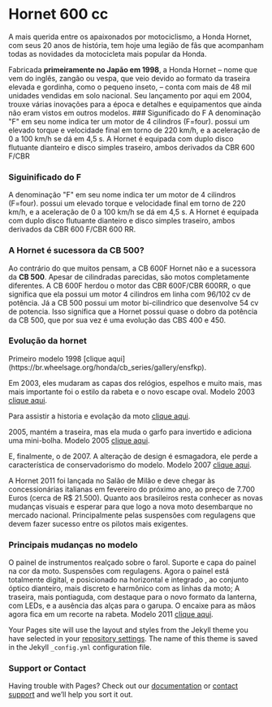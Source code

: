 # Hornet 600 cc
A mais querida entre os apaixonados por motociclismo, a Honda Hornet, com seus 20 anos de história, tem hoje uma legião de fãs que acompanham todas as novidades da motocicleta mais popular da Honda.</p>

Fabricada <b>primeiramente no Japão em 1998</b>, a Honda Hornet – nome que vem do inglês, zangão ou vespa, que veio devido ao formato da traseira elevada e gordinha, como o pequeno inseto, – conta com mais de 48 mil unidades vendidas em solo nacional. Seu lançamento por aqui em 2004, trouxe várias inovações para a época e detalhes e equipamentos que ainda não eram vistos em outros modelos. ### Sigunificado do F A denominação "F" em seu nome indica ter um motor de 4 cilindros (F=four). possui um elevado torque e velocidade final em torno de 220 km/h, e a aceleração de 0 a 100 km/h se dá em 4,5 s. A Hornet é equipada com duplo disco flutuante dianteiro e disco simples traseiro, ambos derivados da CBR 600 F/CBR

### Siguinificado do F
A denominação "F" em seu nome indica ter um motor de 4 cilindros (F=four). possui um elevado torque e velocidade final em torno de 220 km/h, e a aceleração de 0 a 100 km/h se dá em 4,5 s. A Hornet é equipada com duplo disco flutuante dianteiro e disco simples traseiro, ambos derivados da CBR 600 F/CBR 600 RR.

### A Hornet é sucessora da CB 500?

Ao contrário do que muitos pensam, a CB 600F Hornet não e a sucessora da <b>CB 500</b>. Apesar de cilindradas parecidas, são motos completamente diferentes. A CB 600F herdou o motor das CBR 600F/CBR 600RR, o que significa que ela possui um motor 4 cilindros em linha com 96/102 cv de potência. Já a CB 500 possui um motor bi-cilindrico que desenvolve 54 cv de potencia. Isso significa que a Hornet possui quase o dobro da potência da CB 500, que por sua vez é uma evolução das CBS 400 e 450.

### Evolução da hornet

<p>Primeiro modelo 1998  [clique aqui](https://br.wheelsage.org/honda/cb_series/gallery/ensfkp).</p>

Em 2003, eles mudaram as capas dos relógios, espelhos e muito mais, mas mais importante foi o estilo da rabeta e o novo escape oval. 
Modelo 2003  [clique aqui](https://motobr.files.wordpress.com/2011/05/honda_hornet600_2003.jpg).


Para assistir a historia e evolação da moto  [clique aqui](https://www.youtube.com/watch?v=ef30y6Z94Ho).


2005, mantém a traseira, mas ela muda o garfo para invertido e adiciona uma mini-bolha. Modelo 2005  [clique aqui](https://motobr.files.wordpress.com/2011/05/honda_hornet600_2005.jpg).

E, finalmente, o de 2007. A alteração de design é esmagadora, ele perde a característica de conservadorismo do modelo. Modelo 2007  [clique aqui](https://motobr.files.wordpress.com/2011/05/honda_hornet600_2007.jpg).

A Hornet 2011 foi lançada no Salão de Milão e deve chegar às concessionárias italianas em fevereiro do próximo ano, ao preço de 7.700 Euros (cerca de R$ 21.500). Quanto aos brasileiros resta conhecer as novas mudanças visuais e esperar para que logo a nova moto desembarque no mercado nacional. Principalmente pelas suspensões com regulagens que devem fazer sucesso entre os pilotos mais exigentes.

### Principais mudanças no modelo

O painel de instrumentos realçado sobre o farol.
Suporte e capa do painel na cor da moto.
Suspensões com regulagens.
Agora o painel está totalmente digital, e posicionado na horizontal e integrado , ao conjunto óptico dianteiro, mais discreto e harmônico com as linhas da moto;
A traseira, mais pontiaguda, com destaque para o novo formato da lanterna, com LEDs, e a ausência das alças para o garupa. O encaixe para as mãos agora fica em um recorte na rabeta. Modelo 2011  [clique aqui](https://motobr.files.wordpress.com/2011/05/hornet-2011.jpg).


Your Pages site will use the layout and styles from the Jekyll theme you have selected in your [repository settings](https://github.com/rafa1089/hornet-600-cc/settings). The name of this theme is saved in the Jekyll `_config.yml` configuration file.

### Support or Contact

Having trouble with Pages? Check out our [documentation](https://help.github.com/categories/github-pages-basics/) or [contact support](https://github.com/contact) and we’ll help you sort it out.
